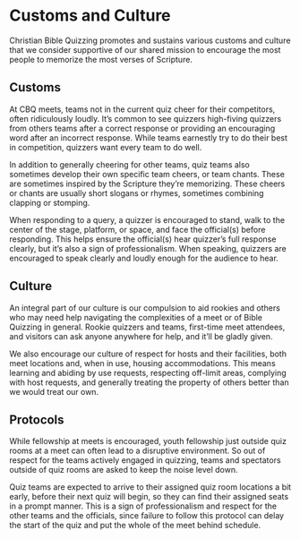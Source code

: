 # Customs and Culture

Christian Bible Quizzing promotes and sustains various customs and culture that we consider supportive of our shared mission to encourage the most people to memorize the most verses of Scripture.

## Customs

At CBQ meets, teams not in the current quiz cheer for their competitors, often ridiculously loudly. It’s common to see quizzers high-fiving quizzers from others teams after a correct response or providing an encouraging word after an incorrect response. While teams earnestly try to do their best in competition, quizzers want every team to do well.

In addition to generally cheering for other teams, quiz teams also sometimes develop their own specific team cheers, or team chants. These are sometimes inspired by the Scripture they’re memorizing. These cheers or chants are usually short slogans or rhymes, sometimes combining clapping or stomping.

When responding to a query, a quizzer is encouraged to stand, walk to the center of the stage, platform, or space, and face the official(s) before responding. This helps ensure the official(s) hear quizzer’s full response clearly, but it’s also a sign of professionalism. When speaking, quizzers are encouraged to speak clearly and loudly enough for the audience to hear.

## Culture

An integral part of our culture is our compulsion to aid rookies and others who may need help navigating the complexities of a meet or of Bible Quizzing in general. Rookie quizzers and teams, first-time meet attendees, and visitors can ask anyone anywhere for help, and it’ll be gladly given.

We also encourage our culture of respect for hosts and their facilities, both meet locations and, when in use, housing accommodations. This means learning and abiding by use requests, respecting off-limit areas, complying with host requests, and generally treating the property of others better than we would treat our own.

## Protocols

While fellowship at meets is encouraged, youth fellowship just outside quiz rooms at a meet can often lead to a disruptive environment. So out of respect for the teams actively engaged in quizzing, teams and spectators outside of quiz rooms are asked to keep the noise level down.

Quiz teams are expected to arrive to their assigned quiz room locations a bit early, before their next quiz will begin, so they can find their assigned seats in a prompt manner. This is a sign of professionalism and respect for the other teams and the officials, since failure to follow this protocol can delay the start of the quiz and put the whole of the meet behind schedule.
